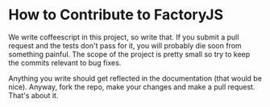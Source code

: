 How to Contribute to FactoryJS
==============================

We write coffeescript in this project, so write that. If you submit a pull request and the tests don't pass for it, you will probably die soon from something painful. The scope of the project is pretty small so try to keep the commits relevant to bug fixes.

Anything you write should get reflected in the documentation (that would be nice). Anyway, fork the repo, make your changes and make a pull request. That's about it.
